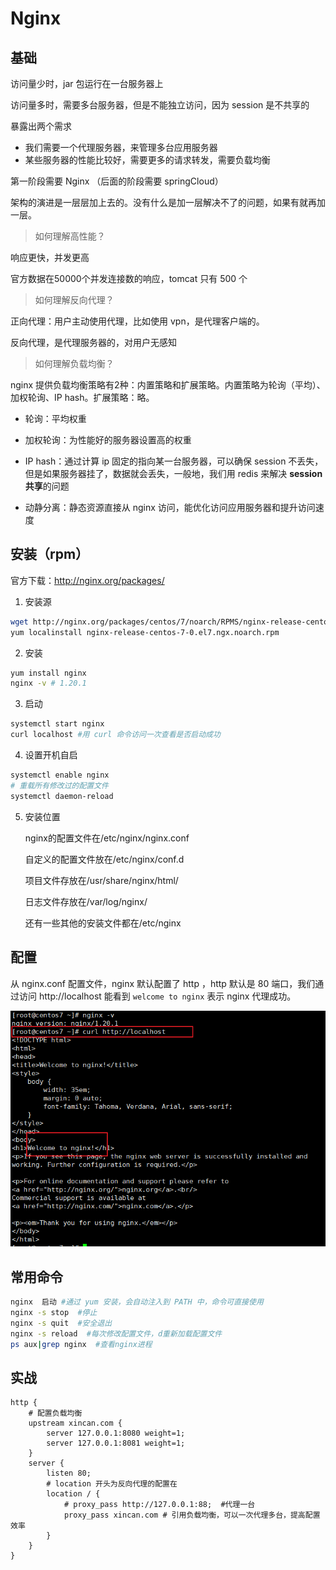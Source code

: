 

# Nginx

## 基础

访问量少时，jar 包运行在一台服务器上

访问量多时，需要多台服务器，但是不能独立访问，因为 session 是不共享的



暴露出两个需求

* 我们需要一个代理服务器，来管理多台应用服务器
* 某些服务器的性能比较好，需要更多的请求转发，需要负载均衡

第一阶段需要 Nginx （后面的阶段需要 springCloud）

架构的演进是一层层加上去的。没有什么是加一层解决不了的问题，如果有就再加一层。

> 如何理解高性能？

响应更快，并发更高

官方数据在50000个并发连接数的响应，tomcat 只有 500 个

> 如何理解反向代理？

正向代理：用户主动使用代理，比如使用 vpn，是代理客户端的。

反向代理，是代理服务器的，对用户无感知

> 如何理解负载均衡？

nginx 提供负载均衡策略有2种：内置策略和扩展策略。内置策略为轮询（平均）、加权轮询、IP hash。扩展策略：略。

* 轮询：平均权重
* 加权轮询：为性能好的服务器设置高的权重
* IP hash：通过计算 ip 固定的指向某一台服务器，可以确保 session 不丢失，但是如果服务器挂了，数据就会丢失，一般地，我们用 redis 来解决 **session 共享**的问题

* 动静分离：静态资源直接从 nginx 访问，能优化访问应用服务器和提升访问速度



## 安装（rpm）

官方下载：http://nginx.org/packages/

1. 安装源

```bash
wget http://nginx.org/packages/centos/7/noarch/RPMS/nginx-release-centos-7-0.el7.ngx.noarch.rpm
yum localinstall nginx-release-centos-7-0.el7.ngx.noarch.rpm
```

2. 安装

```bash
yum install nginx
nginx -v # 1.20.1
```

3. 启动

```bash
systemctl start nginx
curl localhost #用 curl 命令访问一次查看是否启动成功
```

4. 设置开机自启

```bash
systemctl enable nginx
# 重载所有修改过的配置文件
systemctl daemon-reload
```

5. 安装位置

    nginx的配置文件在/etc/nginx/nginx.conf

    自定义的配置文件放在/etc/nginx/conf.d

    项目文件存放在/usr/share/nginx/html/

    日志文件存放在/var/log/nginx/

    还有一些其他的安装文件都在/etc/nginx



## 配置

从 nginx.conf 配置文件，nginx 默认配置了 http ，http 默认是 80 端口，我们通过访问 http://localhost 能看到 `welcome to nginx` 表示 nginx 代理成功。

![image-20210601171758817](Nginx.assets/image-20210601171758817.png)	



## 常用命令

```bash
nginx  启动 #通过 yum 安装，会自动注入到 PATH 中，命令可直接使用
nginx -s stop  #停止
nginx -s quit  #安全退出
nginx -s reload  #每次修改配置文件，d重新加载配置文件
ps aux|grep nginx  #查看nginx进程
```



## 实战

```nginx
http {
	# 配置负载均衡
    upstream xincan.com { 
        server 127.0.0.1:8080 weight=1;
        server 127.0.0.1:8081 weight=1;    
    }
    server {
        listen 80;
        # location 开头为反向代理的配置在
        location / { 
        	# proxy_pass http://127.0.0.1:88;  #代理一台
	        proxy_pass xincan.com # 引用负载均衡，可以一次代理多台，提高配置效率
		}
	}
}

```











